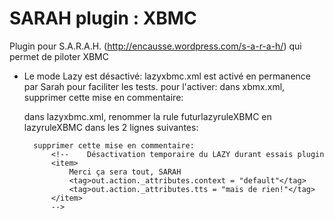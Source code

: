 ﻿SARAH plugin : XBMC
=======================

Plugin pour S.A.R.A.H. (http://encausse.wordpress.com/s-a-r-a-h/) qui permet de piloter XBMC


- Le mode Lazy est désactivé: lazyxbmc.xml est activé en permanence par Sarah pour faciliter les tests.
pour l'activer:
	dans xbmx.xml, supprimer cette mise en commentaire:
	<!--	Désactivation temporaire du LAZY durant essais plugin
			<item>active le mode xbmc
				<tag>out.action._attributes.context = "lazyxbmc.xml"</tag>
				<tag>out.action._attributes.tts = "Mode XBMC activé. Que veux tu ?"</tag>
			</item>
	-->
	
	dans lazyxbmc.xml,
		renommer la rule futurlazyruleXBMC en lazyruleXBMC dans les 2 lignes suivantes:
			<grammar version="1.0" xml:lang="fr-FR" mode="voice" root="futurlazyruleXBMC" xmlns="http://www.w3.org/2001/06/grammar" tag-format="semantics/1.0">
			<rule id="futurlazyruleXBMC" scope="public">

		supprimer cette mise en commentaire:
			<!--	Désactivation temporaire du LAZY durant essais plugin
			<item>
				Merci ça sera tout, SARAH
				<tag>out.action._attributes.context = "default"</tag>
				<tag>out.action._attributes.tts = "mais de rien!"</tag>
			</item>
			-->
